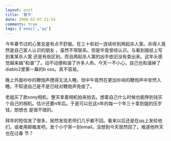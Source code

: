 ```yaml
---
layout: post
title: '春节'
date: 2008-02-07 21:54
comments: true
tags: ['email','qq']
---
```


今年春节过的心里总是有点不舒服。在三十和初一连续听到两起杀人案。杀得人竟然是自己家人认识的朋友 ，虽然不常联系。但是毕竟曾经认识。与看到报纸上写到某某杀人案
还是有些区别。而且两起杀人案的凶手依旧没有查出来。这年头感觉越来越“和谐”了。动不动便和谐了许多人命。今天一不小心，自己也和谐掉了diablo2里第一幕的b
oss。真不容易。

晚上外面吵吵的鞭炮声搅得无法入睡。但中午竟然在更加吵闹的鞭炮声中安然入睡。不知道自己是不是已经对鞭炮声免疫了。

老姐买了款sony相机，整天拿着相机拍来拍去。想着自己什么时候也能挣到钱买个自己的相机。估计还要n年后。于是可以在这n年的每一个年三十拿到姐的压岁钱，想想也
是很不错的。

拜年的短信发了很多，居然发现老师们几乎都不回。看来以后还是在qq上发给他们，或者用邮箱发吧。发个小宁哥一封email，没想到今天居然回了。难道他昨天也在过春
节？

